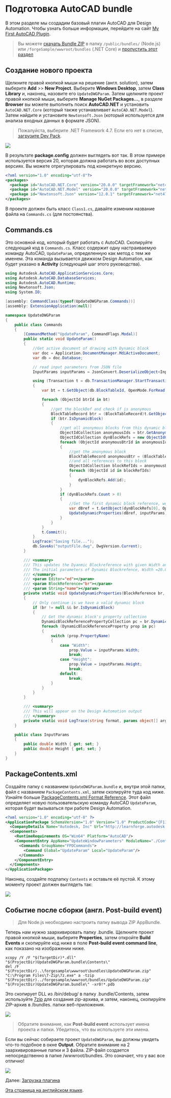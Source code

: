 # Подготовка AutoCAD bundle

В этом разделе мы создадим базовый плагин AutoCAD для Design Automation. Чтобы узнать больше информации, перейдите на сайт [My First AutoCAD Plugin](https://knowledge.autodesk.com/support/autocad/learn-explore/caas/simplecontent/content/my-first-autocad-plug-overview.html). 

> Вы можете [скачать Bundle ZIP](https://github.com/Autodesk-Forge/learn.forge.designautomation/raw/master/forgesample/wwwroot/bundles/UpdateDWGParam.zip) в папку `/public/bundles/` (Node.js) или `/forgeSample/wwwroot/bundles` (.NET Core) и [пропустить этот раздел](designautomation/appbundle/common.md)

## Создание нового проекта

Щелкните правой кнопкой мыши на решение (англ. solution), затем выберите **Add** >> **New Project**. Выберите  **Windows Desktop**, затем **Class Library** и, наконец, назовите его `UpdateDWGParam`. Затем щелкните проект правой кнопкой мыши, выберите **Manage NuGet Packages...**, в разделе **Browser** вы можете выполнить поиск  **AutoCAD.NET** и установить `AutoCAD.NET.Core`  (который также устанавливает `AutoCAD.NET.Model`). Затем найдите и установите `Newtonsoft.Json` (который используется для анализа входных данных в формате JSON).

> Пожалуйста, выберите .NET Framework 4.7. Если его нет в списке, [загрузите Dev Pack](https://dotnet.microsoft.com/download/dotnet-framework/net47).

![](_media/designautomation/autocad/new_project.gif)

В результате **package.config** должен выглядеть вот так. В этом примере используется версия 20, которая должна работать во всех доступных версиях. Вы можете отрегулировать под конкретную версию.

```xml
<?xml version="1.0" encoding="utf-8"?>
<packages>
  <package id="AutoCAD.NET.Core" version="20.0.0" targetFramework="net47" />
  <package id="AutoCAD.NET.Model" version="20.0.0" targetFramework="net47" />
  <package id="Newtonsoft.Json" version="12.0.1" targetFramework="net47" />
</packages>
```

В проекте должен быть класс `Class1.cs`, давайте изменим название файла на `Commands.cs` (для постоянства). 

## Commands.cs

Это основной код, который будет работать с AutoCAD. Скопируйте следующий код в `Commands.cs`. Класс содержит одну настраиваемую команду AutoCAD, `UpdateParam`, определенную как метод с тем же именем. Эта команда вызывается движком Design Automation, как будет указано в **Activity** (следующий шаг этого руководства).

```csharp
using Autodesk.AutoCAD.ApplicationServices.Core;
using Autodesk.AutoCAD.DatabaseServices;
using Autodesk.AutoCAD.Runtime;
using Newtonsoft.Json;
using System.IO;

[assembly: CommandClass(typeof(UpdateDWGParam.Commands))]
[assembly: ExtensionApplication(null)]

namespace UpdateDWGParam
{
    public class Commands
    {
        [CommandMethod("UpdateParam", CommandFlags.Modal)]
        public static void UpdateParam()
        {
            //Get active document of drawing with Dynamic block
            var doc = Application.DocumentManager.MdiActiveDocument;
            var db = doc.Database;

            // read input parameters from JSON file
            InputParams inputParams = JsonConvert.DeserializeObject<InputParams>(File.ReadAllText("params.json"));

            using (Transaction t = db.TransactionManager.StartTransaction())
            {
                var bt = t.GetObject(db.BlockTableId, OpenMode.ForRead) as BlockTable;

                foreach (ObjectId btrId in bt)
                {
                    //get the blockDef and check if is anonymous
                    BlockTableRecord btr = (BlockTableRecord)t.GetObject(btrId, OpenMode.ForRead);
                    if (btr.IsDynamicBlock)
                    {
                        //get all anonymous blocks from this dynamic block
                        ObjectIdCollection anonymousIds = btr.GetAnonymousBlockIds();
                        ObjectIdCollection dynBlockRefs = new ObjectIdCollection();
                        foreach (ObjectId anonymousBtrId in anonymousIds)
                        {
                            //get the anonymous block
                            BlockTableRecord anonymousBtr = (BlockTableRecord)t.GetObject(anonymousBtrId, OpenMode.ForRead);
                            //and all references to this block
                            ObjectIdCollection blockRefIds = anonymousBtr.GetBlockReferenceIds(true, true);
                            foreach (ObjectId id in blockRefIds)
                            {
                                dynBlockRefs.Add(id);
                            }
                        }
                        if (dynBlockRefs.Count > 0)
                        {
                            //Get the first dynamic block reference, we have only one Dyanmic Block reference in Drawing
                            var dBref = t.GetObject(dynBlockRefs[0], OpenMode.ForWrite) as BlockReference;
                            UpdateDynamicProperties(dBref, inputParams);
                        }
                    }
                }
                t.Commit();
            }
            LogTrace("Saving file...");
            db.SaveAs("outputFile.dwg", DwgVersion.Current);
        }

        /// <summary>
        /// This updates the Dyanmic Blockreference with given Width and Height
        /// The initial parameters of Dynamic Blockrefence, Width =20.00 and Height =40.00
        /// </summary>
        /// <param Editor="ed"></param>
        /// <param BlockReference="br"></param>
        /// <param String="name"></param>
        private static void UpdateDynamicProperties(BlockReference br, InputParams inputParams)
        {
            // Only continue is we have a valid dynamic block
            if (br != null && br.IsDynamicBlock)
            {
                // Get the dynamic block's property collection
                DynamicBlockReferencePropertyCollection pc = br.DynamicBlockReferencePropertyCollection;
                foreach (DynamicBlockReferenceProperty prop in pc)
                {
                    switch (prop.PropertyName)
                    {
                        case "Width":
                            prop.Value = inputParams.Width;
                            break;
                        case "Height":
                            prop.Value = inputParams.Height;
                            break;
                        default:
                            break;
                    }
                }
            }
        }

        /// <summary>
        /// This will appear on the Design Automation output
        /// </summary>
        private static void LogTrace(string format, params object[] args) { Application.DocumentManager.MdiActiveDocument.Editor.WriteMessage(format, args); }
    }

    public class InputParams
    {
        public double Width { get; set; }
        public double Height { get; set; }
    }
}
```

## PackageContents.xml

Создайте папку с названием `UpdateDWGParam.bundle` и, внутри этой папки, файл с названием `PackageContents.xml`, затем скопируйте туда код ниже. Узнайте больше [PackageContents.xml Format Reference](https://knowledge.autodesk.com/search-result/caas/CloudHelp/cloudhelp/2016/ENU/AutoCAD-Customization/files/GUID-BC76355D-682B-46ED-B9B7-66C95EEF2BD0-htm.html). Этот файл определяет новую пользовательскую команду AutoCAD `UpdateParam`, которая будет вызываться при работе Design Automation. 

```xml
<?xml version="1.0" encoding="utf-8" ?>
<ApplicationPackage SchemaVersion="1.0" Version="1.0" ProductCode="{F11EA57A-1E7E-4B6D-8E81-986B071E3E07}" Name="AutoCADDesignAutomation" Description="Sample Plugin for AutoCAD" Author="learnforge.autodesk.io>">
  <CompanyDetails Name="Autodesk, Inc" Url="http://learnforge.autodesk.io" Email="forge.help@autodesk.com"/>
  <Components>
    <RuntimeRequirements OS="Win64" Platform="AutoCAD"/>
    <ComponentEntry AppName="UpdateWindowParameters" ModuleName="./Contents/UpdateDWGParam.dll" AppDescription="AutoCAD .NET App to update parameters of Dynamic blockreference in AutoCAD Drawing" LoadOnCommandInvocation="True" LoadOnAutoCADStartup="True">
      <Commands GroupName="FPDCommands">
        <Command Global="UpdateParam" Local="UpdateParam"/>
      </Commands>
    </ComponentEntry>
  </Components>
</ApplicationPackage>
```

Наконец, создайте подпапку `Contents` и оставьте её пустой. К этому моменту проект должен выглядеть так:

![](_media/designautomation/autocad/bundle_folders.png)

## Событие после сборки (англ. Post-build event)

> Для Node.js необходимо настроить папку вывода ZIP AppBundle.

Теперь нам нужно заархивировать папку .bundle. Щелкните проект правой кнопкой мыши, выберите **Properties**, затем откройте **Build Events** и скопируйте код ниже в поле **Post-build event command line**, как показано на изображении ниже.

```
xcopy /Y /F "$(TargetDir)*.dll" "$(ProjectDir)UpdateDWGParam.bundle\Contents\"
del /F "$(ProjectDir)..\forgesample\wwwroot\bundles\UpdateDWGParam.zip"
"C:\Program Files\7-Zip\7z.exe" a -tzip "$(ProjectDir)../forgesample/wwwroot/bundles/UpdateDWGParam.zip" "$(ProjectDir)UpdateDWGParam.bundle\" -xr0!*.pdb
```

Это скопирует DLL из /bin/debug/ в папку .bundle/Contents, затем используйте [7zip](https://www.7-zip.org/) для создания zip-архива, и затем, наконец, скопируйте ZIP-архив в /bundles. папки веб-приложения.

![](_media/designautomation/autocad/post_build.png)

> Обратите внимание, как **Post-build event** использует имена проекта и папки. Убедитесь, что вы используете эти имена.

Если вы сейчас собираете проект `UpdateDWGParam`, вы должны увидеть что-то подобное в окне **Output**. Обратите внимание на 2 заархивированные папки и 3 файла. ZIP-файл создается непосредственно в папке /wwwroot/bundles. Это означает, что у вас все отлично!

![](_media/designautomation/autocad/build_output.png)

Далее: [Загрузка плагина](designautomation/appbundle/common)

[Эта страница на английском языке](https://learnforge.autodesk.io/#/designautomation/appbundle/engines/autocad).
